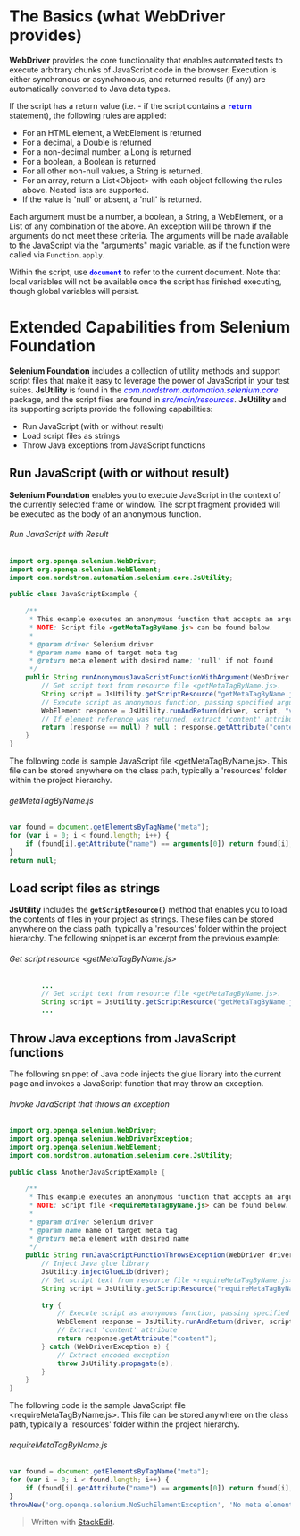 # The Basics (what **WebDriver** provides)

**WebDriver** provides the core functionality that enables automated tests to execute arbitrary chunks of JavaScript code in the browser. Execution is either synchronous or asynchronous, and returned results (if any) are automatically converted to Java data types.

If the script has a return value (i.e. - if the script contains a <span style="color:blue">**`return`**</span> statement), the following rules are applied:

*   For an HTML element, a WebElement is returned
*   For a decimal, a Double is returned
*   For a non-decimal number, a Long is returned
*   For a boolean, a Boolean is returned
*   For all other non-null values, a String is returned.
*   For an array, return a List&lt;Object&gt; with each object following the rules above. Nested lists are supported.
*   If the value is 'null' or absent, a 'null' is returned.

Each argument must be a number, a boolean, a String, a WebElement, or a List of any combination of the above. An exception will be thrown if the arguments do not meet these criteria. The arguments will be made available to the JavaScript via the "arguments" magic variable, as if the function were called via `Function.apply`.

Within the script, use <span style="color:blue">**`document`**</span> to refer to the current document. Note that local variables will not be available once the script has finished executing, though global variables will persist.

# Extended Capabilities from **Selenium Foundation**

**Selenium Foundation** includes a collection of utility methods and support script files that make it easy to leverage the power of JavaScript in your test suites. **JsUtility** is found in the <span style="color:blue">_com.nordstrom.automation.selenium.core_</span> package, and the script files are found in <span style="color:blue">_src/main/resources_</span>. **JsUtility** and its supporting scripts provide the following capabilities:

*   Run JavaScript (with or without result)
*   Load script files as strings
*   Throw Java exceptions from JavaScript functions

## Run JavaScript (with or without result)

**Selenium Foundation** enables you to execute JavaScript in the context of the currently selected frame or window. The script fragment provided will be executed as the body of an anonymous function.

###### Run JavaScript with Result
```java
import org.openqa.selenium.WebDriver;
import org.openqa.selenium.WebElement;
import com.nordstrom.automation.selenium.core.JsUtility;
 
public class JavaScriptExample {
 
    /**
     * This example executes an anonymous function that accepts an argument.<br>
     * NOTE: Script file <getMetaTagByName.js> can be found below.
     *
     * @param driver Selenium driver
     * @param name name of target meta tag
     * @return meta element with desired name; 'null' if not found
     */
    public String runAnonymousJavaScriptFunctionWithArgument(WebDriver driver, String name) {
        // Get script text from resource file <getMetaTagByName.js>.
        String script = JsUtility.getScriptResource("getMetaTagByName.js");
        // Execute script as anonymous function, passing specified argument
        WebElement response = JsUtility.runAndReturn(driver, script, "viewport");
        // If element reference was returned, extract 'content' attribute
        return (response == null) ? null : response.getAttribute("content");
    }
}
```

The following code is sample JavaScript file &lt;getMetaTagByName.js&gt;. This file can be stored anywhere on the class path, typically a 'resources' folder within the project hierarchy.

###### getMetaTagByName.js
```javascript
var found = document.getElementsByTagName("meta");
for (var i = 0; i < found.length; i++) {
    if (found[i].getAttribute("name") == arguments[0]) return found[i];
}
return null;
```

## Load script files as strings

**JsUtility** includes the **`getScriptResource()`** method that enables you to load the contents of files in your project as strings. These files can be stored anywhere on the class path, typically a 'resources' folder within the project hierarchy. The following snippet is an excerpt from the previous example: 

###### Get script resource &lt;getMetaTagByName.js&gt;
```java
        ...
        // Get script text from resource file <getMetaTagByName.js>.
        String script = JsUtility.getScriptResource("getMetaTagByName.js");
        ...
```

## Throw Java exceptions from JavaScript functions

The following snippet of Java code injects the glue library into the current page and invokes a JavaScript function that may throw an exception.

###### Invoke JavaScript that throws an exception
```java
import org.openqa.selenium.WebDriver;
import org.openqa.selenium.WebDriverException;
import org.openqa.selenium.WebElement;
import com.nordstrom.automation.selenium.core.JsUtility;
 
public class AnotherJavaScriptExample {
 
    /**
     * This example executes an anonymous function that accepts an argument.<br>
     * NOTE: Script file <requireMetaTagByName.js> can be found below.
     *
     * @param driver Selenium driver
     * @param name name of target meta tag
     * @return meta element with desired name
     */
    public String runJavaScriptFunctionThrowsException(WebDriver driver, String name) {
        // Inject Java glue library
        JsUtility.injectGlueLib(driver);
        // Get script text from resource file <requireMetaTagByName.js>.
        String script = JsUtility.getScriptResource("requireMetaTagByName.js");
         
        try {
            // Execute script as anonymous function, passing specified argument
            WebElement response = JsUtility.runAndReturn(driver, script, name);
            // Extract 'content' attribute
            return response.getAttribute("content");
        } catch (WebDriverException e) {
            // Extract encoded exception
            throw JsUtility.propagate(e);
        }
    }
}
```

The following code is the sample JavaScript file &lt;requireMetaTagByName.js&gt;. This file can be stored anywhere on the class path, typically a 'resources' folder within the project hierarchy.

###### requireMetaTagByName.js
```javascript
var found = document.getElementsByTagName("meta");
for (var i = 0; i < found.length; i++) {
    if (found[i].getAttribute("name") == arguments[0]) return found[i];
}
throwNew('org.openqa.selenium.NoSuchElementException', 'No meta element found with name: ' + arguments[0]);
```

> Written with [StackEdit](https://stackedit.io/).